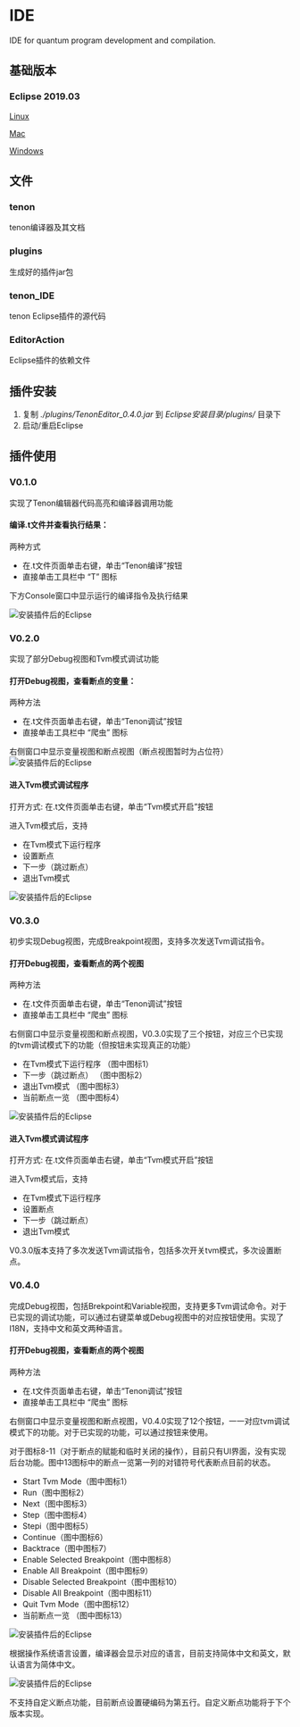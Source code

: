 # IDE

IDE for quantum program development and compilation.

## 基础版本

### Eclipse 2019.03
[Linux](https://www.eclipse.org/downloads/download.php?file=/technology/epp/downloads/release/2019-03/R/eclipse-committers-2019-03-R-linux-gtk-x86_64.tar.gz&amp;mirror_id=1142)

[Mac](https://www.eclipse.org/downloads/download.php?file=/technology/epp/downloads/release/2019-03/R/eclipse-committers-2019-03-R-macosx-cocoa-x86_64.dmg&mirror_id=1142)

[Windows](https://www.eclipse.org/downloads/download.php?file=/technology/epp/downloads/release/2019-03/R/eclipse-committers-2019-03-R-win32-x86_64.zip&mirror_id=1142)

## 文件

### tenon 

tenon编译器及其文档

### plugins

生成好的插件jar包

### tenon_IDE

tenon Eclipse插件的源代码

### EditorAction

Eclipse插件的依赖文件

## 插件安装

 1. 复制 *./plugins/TenonEditor_0.4.0.jar* 到 *Eclipse安装目录/plugins/* 目录下
 2. 启动/重启Eclipse

## 插件使用

### V0.1.0
实现了Tenon编辑器代码高亮和编译器调用功能

#### 编译.t文件并查看执行结果：

两种方式
 - 在.t文件页面单击右键，单击“Tenon编译”按钮
 - 直接单击工具栏中 “T” 图标

下方Console窗口中显示运行的编译指令及执行结果

![安装插件后的Eclipse](pic/V1.0.png)

### V0.2.0
实现了部分Debug视图和Tvm模式调试功能

#### 打开Debug视图，查看断点的变量：

两种方法
 - 在.t文件页面单击右键，单击“Tenon调试”按钮
 - 直接单击工具栏中 “爬虫” 图标
 
右侧窗口中显示变量视图和断点视图（断点视图暂时为占位符）
![安装插件后的Eclipse](pic/V1.1_Debug_View.png)

#### 进入Tvm模式调试程序

打开方式: 在.t文件页面单击右键，单击“Tvm模式开启”按钮

进入Tvm模式后，支持
 - 在Tvm模式下运行程序
 - 设置断点
 - 下一步（跳过断点）
 - 退出Tvm模式

![安装插件后的Eclipse](pic/V1.1_Tvm.png)

### V0.3.0
初步实现Debug视图，完成Breakpoint视图，支持多次发送Tvm调试指令。

#### 打开Debug视图，查看断点的两个视图

两种方法
 - 在.t文件页面单击右键，单击“Tenon调试”按钮
 - 直接单击工具栏中 “爬虫” 图标

右侧窗口中显示变量视图和断点视图，V0.3.0实现了三个按钮，对应三个已实现的tvm调试模式下的功能（但按钮未实现真正的功能）
 - 在Tvm模式下运行程序 （图中图标1）
 - 下一步（跳过断点） （图中图标2）
 - 退出Tvm模式 （图中图标3）
 - 当前断点一览 （图中图标4）
 
![安装插件后的Eclipse](pic/V0.3.0_Debug_Breakpoint.png)

#### 进入Tvm模式调试程序

打开方式: 在.t文件页面单击右键，单击“Tvm模式开启”按钮

进入Tvm模式后，支持
 - 在Tvm模式下运行程序
 - 设置断点
 - 下一步（跳过断点）
 - 退出Tvm模式

V0.3.0版本支持了多次发送Tvm调试指令，包括多次开关tvm模式，多次设置断点。

### V0.4.0
完成Debug视图，包括Brekpoint和Variable视图，支持更多Tvm调试命令。对于已实现的调试功能，可以通过右键菜单或Debug视图中的对应按钮使用。实现了I18N，支持中文和英文两种语言。

#### 打开Debug视图，查看断点的两个视图

两种方法
 - 在.t文件页面单击右键，单击“Tenon调试”按钮
 - 直接单击工具栏中 “爬虫” 图标

右侧窗口中显示变量视图和断点视图，V0.4.0实现了12个按钮，一一对应tvm调试模式下的功能。对于已实现的功能，可以通过按钮来使用。

对于图标8-11（对于断点的赋能和临时关闭的操作），目前只有UI界面，没有实现后台功能。图中13图标中的断点一览第一列的对错符号代表断点目前的状态。

 - Start Tvm Mode（图中图标1）
 - Run（图中图标2）
 - Next（图中图标3）
 - Step（图中图标4）
 - Stepi（图中图标5）
 - Continue（图中图标6）
 - Backtrace（图中图标7）
 - Enable Selected Breakpoint（图中图标8）
 - Enable All Breakpoint（图中图标9）
 - Disable Selected Breakpoint（图中图标10）
 - Disable All Breakpoint（图中图标11）
 - Quit Tvm Mode（图中图标12）
 - 当前断点一览 （图中图标13）

![安装插件后的Eclipse](pic/V0.4.0_Debug_Breakpoint.png)

根据操作系统语言设置，编译器会显示对应的语言，目前支持简体中文和英文，默认语言为简体中文。

![安装插件后的Eclipse](pic/V0.4.0_Debug_Breakpoint_I18N.png)

不支持自定义断点功能，目前断点设置硬编码为第五行。自定义断点功能将于下个版本实现。